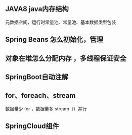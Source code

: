 ## JAVA8 java内存结构   

元数据空间，运行时常量池、常量池、基本数据类型包装



## Spring Beans 怎么初始化，管理



## 对象在堆怎么分配内存 ，多线程保证安全



## SpringBoot自动注解



## for、foreach、stream

数据量少 for ，数据量多 stream（）并行

## SpringCloud组件

